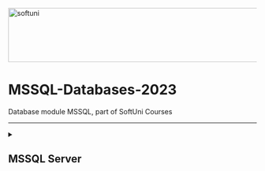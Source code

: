 [<img src='https://softuni.bg/content/images/svg-logos/software-university-logo.svg' alt='softuni' height='110' width='850'>](https://softuni.org/blog/what-is-softuni/)

# MSSQL-Databases-2023
Database module MSSQL, part of SoftUni Courses

***

<details>
<summary><h2>MSSQL Server</h2></summary>

### 1.[Databases Introduction](https://github.com/achkatam/MSSQL-Databases-2023/tree/main/DataBases%20Introduction)
### 2.[CRUD](https://github.com/achkatam/MSSQL-Databases-2023/tree/main/CRUD%20Exercise)
</details>